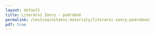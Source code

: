```yaml
---
layout: default
title: Literární žánry - podrobné
permalink: /cestina/ostatni-materialy/literarni-zanry-podrobne/
pdf: true
---
```

